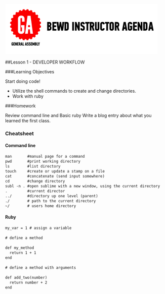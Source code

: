 ![GeneralAssemb.ly](../assets/ICL_icons/instr_agenda.png)


##Lesson 1 - DEVELOPER WORKFLOW


###Learning Objectives

Start doing code! 

*	Utilize the shell commands to create and change directories.
* Work with ruby 


###Homework

Review command line and Basic ruby
Write a blog entry about what you learned the first class.

### Cheatsheet

#### Command line
```
man       #manual page for a command
pwd       #print working directory
ls        #list directory
touch     #create or update a stamp on a file
cat       #concatenate (send input somewhere)
cd        #change directory
subl -n . #open sublime with a new window, using the current directory
.         #current director
../       #directory up one level (parent) 
./        # path to the current directory
~/        # users home directory
```
#### Ruby

```
my_var = 1 # assign a variable 

# define a method

def my_method
  return 1 + 1
end

# define a method with arguments

def add_two(number)
  return number + 2
end
```



